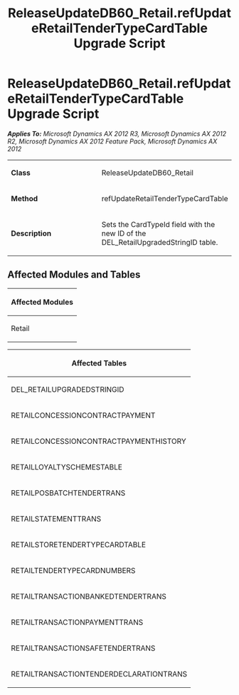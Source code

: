 ﻿---
title: ReleaseUpdateDB60_Retail.refUpdateRetailTenderTypeCardTable Upgrade Script
TOCTitle: ReleaseUpdateDB60_Retail.refUpdateRetailTenderTypeCardTable Upgrade Script
ms:assetid: 5ed395b3-a660-d2d1-30b5-421032828def
ms:mtpsurl: https://msdn.microsoft.com/en-us/library/JJ719016(v=AX.60)
ms:contentKeyID: 49708556
ms.date: 05/18/2015
mtps_version: v=AX.60
---

# ReleaseUpdateDB60\_Retail.refUpdateRetailTenderTypeCardTable Upgrade Script 


_**Applies To:** Microsoft Dynamics AX 2012 R3, Microsoft Dynamics AX 2012 R2, Microsoft Dynamics AX 2012 Feature Pack, Microsoft Dynamics AX 2012_

<table>
<colgroup>
<col style="width: 50%" />
<col style="width: 50%" />
</colgroup>
<tbody>
<tr class="odd">
<td><p><strong>Class</strong></p></td>
<td><p>ReleaseUpdateDB60_Retail</p></td>
</tr>
<tr class="even">
<td><p><strong>Method</strong></p></td>
<td><p>refUpdateRetailTenderTypeCardTable</p></td>
</tr>
<tr class="odd">
<td><p><strong>Description</strong></p></td>
<td><p>Sets the CardTypeId field with the new ID of the DEL_RetailUpgradedStringID table.</p></td>
</tr>
</tbody>
</table>


## Affected Modules and Tables

<table>
<colgroup>
<col style="width: 100%" />
</colgroup>
<thead>
<tr class="header">
<th><p>Affected Modules</p></th>
</tr>
</thead>
<tbody>
<tr class="odd">
<td><p>Retail</p></td>
</tr>
</tbody>
</table>


<table>
<colgroup>
<col style="width: 100%" />
</colgroup>
<thead>
<tr class="header">
<th><p>Affected Tables</p></th>
</tr>
</thead>
<tbody>
<tr class="odd">
<td><p>DEL_RETAILUPGRADEDSTRINGID</p></td>
</tr>
<tr class="even">
<td><p>RETAILCONCESSIONCONTRACTPAYMENT</p></td>
</tr>
<tr class="odd">
<td><p>RETAILCONCESSIONCONTRACTPAYMENTHISTORY</p></td>
</tr>
<tr class="even">
<td><p>RETAILLOYALTYSCHEMESTABLE</p></td>
</tr>
<tr class="odd">
<td><p>RETAILPOSBATCHTENDERTRANS</p></td>
</tr>
<tr class="even">
<td><p>RETAILSTATEMENTTRANS</p></td>
</tr>
<tr class="odd">
<td><p>RETAILSTORETENDERTYPECARDTABLE</p></td>
</tr>
<tr class="even">
<td><p>RETAILTENDERTYPECARDNUMBERS</p></td>
</tr>
<tr class="odd">
<td><p>RETAILTRANSACTIONBANKEDTENDERTRANS</p></td>
</tr>
<tr class="even">
<td><p>RETAILTRANSACTIONPAYMENTTRANS</p></td>
</tr>
<tr class="odd">
<td><p>RETAILTRANSACTIONSAFETENDERTRANS</p></td>
</tr>
<tr class="even">
<td><p>RETAILTRANSACTIONTENDERDECLARATIONTRANS</p></td>
</tr>
</tbody>
</table>

  


